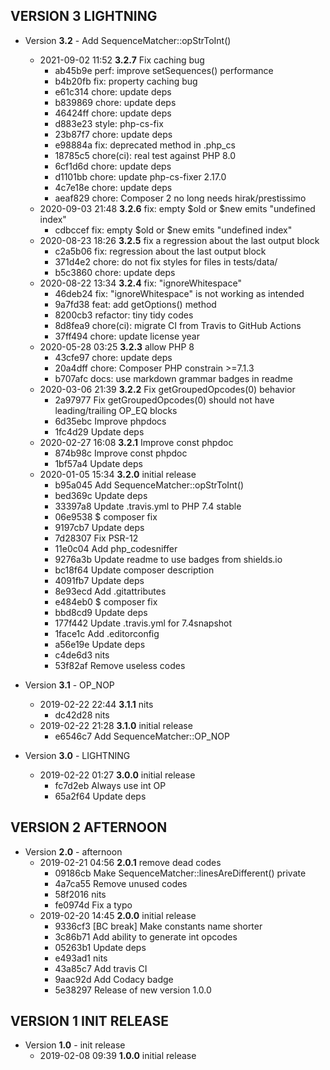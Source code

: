 
## VERSION 3  LIGHTNING

 * Version **3.2** - Add SequenceMatcher::opStrToInt()
   * 2021-09-02 11:52  **3.2.7**  Fix caching bug
      * ab45b9e perf: improve setSequences() performance
      * b4b20fb fix: property caching bug
      * e61c314 chore: update deps
      * b839869 chore: update deps
      * 46424ff chore: update deps
      * d883e23 style: php-cs-fix
      * 23b87f7 chore: update deps
      * e98884a fix: deprecated method in .php_cs
      * 18785c5 chore(ci): real test against PHP 8.0
      * 6cf1d6d chore: update deps
      * d1101bb chore: update php-cs-fixer 2.17.0
      * 4c7e18e chore: update deps
      * aeaf829 chore: Composer 2 no long needs hirak/prestissimo
   * 2020-09-03 21:48  **3.2.6**  fix: empty $old or $new emits "undefined index"
      * cdbccef fix: empty $old or $new emits "undefined index"
   * 2020-08-23 18:26  **3.2.5**  fix a regression about the last output block
      * c2a5b06 fix: regression about the last output block
      * 371d4e2 chore: do not fix styles for files in tests/data/
      * b5c3860 chore: update deps
   * 2020-08-22 13:34  **3.2.4**  fix: "ignoreWhitespace"
      * 46deb24 fix: "ignoreWhitespace" is not working as intended
      * 9a7fd38 feat: add getOptions() method
      * 8200cb3 refactor: tiny tidy codes
      * 8d8fea9 chore(ci): migrate CI from Travis to GitHub Actions
      * 37ff494 chore: update license year
   * 2020-05-28 03:25  **3.2.3**  allow PHP 8
      * 43cfe97 chore: update deps
      * 20a4dff chore: Composer PHP constrain >=7.1.3
      * b707afc docs: use markdown grammar badges in readme
   * 2020-03-06 21:39  **3.2.2**  Fix getGroupedOpcodes(0) behavior
      * 2a97977 Fix getGroupedOpcodes(0) should not have leading/trailing OP_EQ blocks
      * 6d35ebc Improve phpdocs
      * 1fc4d29 Update deps
   * 2020-02-27 16:08  **3.2.1**  Improve const phpdoc
      * 874b98c Improve const phpdoc
      * 1bf57a4 Update deps
   * 2020-01-05 15:34  **3.2.0**  initial release
      * b95a045 Add SequenceMatcher::opStrToInt()
      * bed369c Update deps
      * 33397a8 Update .travis.yml to PHP 7.4 stable
      * 06e9538 $ composer fix
      * 9197cb7 Update deps
      * 7d28307 Fix PSR-12
      * 11e0c04 Add php_codesniffer
      * 9276a3b Update readme to use badges from shields.io
      * bc18f64 Update composer description
      * 4091fb7 Update deps
      * 8e93ecd Add .gitattributes
      * e484eb0 $ composer fix
      * bbd8cd9 Update deps
      * 177f442 Update .travis.yml for 7.4snapshot
      * 1face1c Add .editorconfig
      * a56e19e Update deps
      * c4de6d3 nits
      * 53f82af Remove useless codes

 * Version **3.1** - OP_NOP
   * 2019-02-22 22:44  **3.1.1**  nits
      * dc42d28 nits
   * 2019-02-22 21:28  **3.1.0**  initial release
      * e6546c7 Add SequenceMatcher::OP_NOP

 * Version **3.0** - LIGHTNING
   * 2019-02-22 01:27  **3.0.0**  initial release
      * fc7d2eb Always use int OP
      * 65a2f64 Update deps

## VERSION 2  AFTERNOON

 * Version **2.0** - afternoon
   * 2019-02-21 04:56  **2.0.1**  remove dead codes
      * 09186cb Make SequenceMatcher::linesAreDifferent() private
      * 4a7ca55 Remove unused codes
      * 58f2016 nits
      * fe0974d Fix a typo
   * 2019-02-20 14:45  **2.0.0**  initial release
      * 9336cf3 [BC break] Make constants name shorter
      * 3c86b71 Add ability to generate int opcodes
      * 05263b1 Update deps
      * e493ad1 nits
      * 43a85c7 Add travis CI
      * 9aac92d Add Codacy badge
      * 5e38297 Release of new version 1.0.0

## VERSION 1  INIT RELEASE

 * Version **1.0** - init release
   * 2019-02-08 09:39  **1.0.0**  initial release